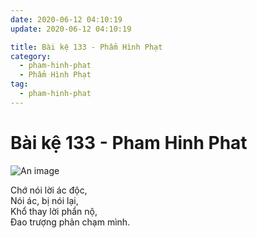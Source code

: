 ```yaml
---
date: 2020-06-12 04:10:19
update: 2020-06-12 04:10:19

title: Bài kệ 133 - Phẩm Hình Phạt
category:
  - pham-hinh-phat
  - Phẩm Hình Phạt
tag:
  - pham-hinh-phat
---
```


# Bài kệ 133 - Pham Hinh Phat

![An image](/img/pham-hinh-phat/pham-hinh-phat-133.jpg)

Chớ nói lời ác độc,<br>Nói ác, bị nói lại,<br>Khổ thay lời phẩn nộ,<br>Ðao trượng phản chạm mình.<br>
